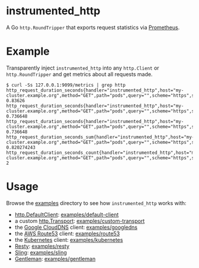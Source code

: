 # instrumented_http

A Go `http.RoundTripper` that exports request statistics via [Prometheus](https://prometheus.io/).

# Example

Transparently inject `instrumented_http` into any `http.Client` or `http.RoundTripper` and get metrics about all requests made.

```console
$ curl -Ss 127.0.0.1:9099/metrics | grep http
http_request_duration_seconds{handler="instrumented_http",host="my-cluster.example.org",method="GET",path="pods",query="",scheme="https",status="200",quantile="0.5"} 0.83626
http_request_duration_seconds{handler="instrumented_http",host="my-cluster.example.org",method="GET",path="pods",query="",scheme="https",status="200",quantile="0.9"} 0.736648
http_request_duration_seconds{handler="instrumented_http",host="my-cluster.example.org",method="GET",path="pods",query="",scheme="https",status="200",quantile="0.99"} 0.736648
http_request_duration_seconds_sum{handler="instrumented_http",host="my-cluster.example.org",method="GET",path="pods",query="",scheme="https",status="200"} 0.820274243
http_request_duration_seconds_count{handler="instrumented_http",host="my-cluster.example.org",method="GET",path="pods",query="",scheme="https",status="200"} 2
```

# Usage

Browse the [examples](examples) directory to see how `instrumented_http` works with:
* [http.DefaultClient](https://golang.org/pkg/net/http/#Client): [examples/default-client](examples/default-client)
* a custom [http.Transport](https://golang.org/pkg/net/http/#Transport): [examples/custom-transport](examples/custom-transport)
* the [Google CloudDNS](https://godoc.org/google.golang.org/api/dns/v1) client: [examples/googledns](examples/googledns)
* the [AWS Route53](https://godoc.org/github.com/aws/aws-sdk-go/service/route53) client: [examples/route53](examples/route53)
* the [Kubernetes](https://godoc.org/k8s.io/client-go) client: [examples/kubernetes](examples/kubernetes)
* [Resty](https://github.com/go-resty/resty): [examples/resty](examples/resty)
* [Sling](https://github.com/dghubble/sling): [examples/sling](examples/sling)
* [Gentleman](https://github.com/h2non/gentleman): [examples/gentleman](examples/gentleman)
